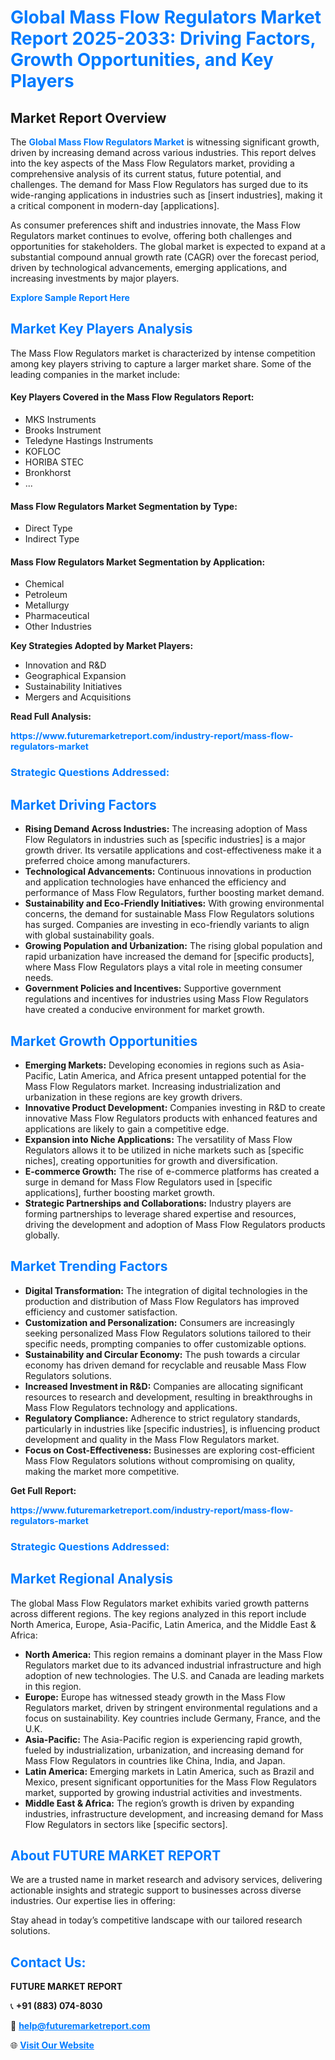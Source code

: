 <h1 style="color: #007BFF;">Global Mass Flow Regulators Market Report 2025-2033: Driving Factors, Growth Opportunities, and Key Players</h1>

<section id="overview">
<h2>Market Report Overview</h2>
<p>The <a href="https://www.futuremarketreport.com/industry-report/mass-flow-regulators-market" style="color: #007BFF; text-decoration: none;"><strong>Global Mass Flow Regulators Market</strong></a> is witnessing significant growth, driven by increasing demand across various industries. This report delves into the key aspects of the Mass Flow Regulators market, providing a comprehensive analysis of its current status, future potential, and challenges. The demand for Mass Flow Regulators has surged due to its wide-ranging applications in industries such as [insert industries], making it a critical component in modern-day [applications].</p>
<p>As consumer preferences shift and industries innovate, the Mass Flow Regulators market continues to evolve, offering both challenges and opportunities for stakeholders. The global market is expected to expand at a substantial compound annual growth rate (CAGR) over the forecast period, driven by technological advancements, emerging applications, and increasing investments by major players.</p>
</section>

<section id="overview">
<p><a href="https://www.futuremarketreport.com/request-sample/reportId=102946" style="color: #007BFF; text-decoration: none;"><strong>Explore Sample Report Here</strong></a></p>
</section>

<section id="key-players">
<h2 style="color: #007BFF;">Market Key Players Analysis</h2>
<p>The Mass Flow Regulators market is characterized by intense competition among key players striving to capture a larger market share. Some of the leading companies in the market include:</p>
<h4>Key Players Covered in the Mass Flow Regulators Report:</h4>
<ul><li>MKS Instruments</li><li>Brooks Instrument</li><li>Teledyne Hastings Instruments</li><li>KOFLOC</li><li>HORIBA STEC</li><li>Bronkhorst</li><li>...</li></ul>
<h4>Mass Flow Regulators Market Segmentation by Type:</h4>
<ul><li>Direct Type</li><li>Indirect Type</li></ul>

<h4>Mass Flow Regulators Market Segmentation by Application:</h4>
<ul><li>Chemical</li><li>Petroleum</li><li>Metallurgy</li><li>Pharmaceutical</li><li>Other Industries</li></ul>
<p><strong>Key Strategies Adopted by Market Players:</strong></p>
<ul>
<li>Innovation and R&D</li>
<li>Geographical Expansion</li>
<li>Sustainability Initiatives</li>
<li>Mergers and Acquisitions</li>
</ul>
</section>

<section>
<p><strong>Read Full Analysis: </strong></p><a href="https://www.futuremarketreport.com/industry-report/mass-flow-regulators-market" style="color: #007BFF; text-decoration: none;"><strong>https://www.futuremarketreport.com/industry-report/mass-flow-regulators-market</strong></a>
<h3 style="color: #007BFF;">Strategic Questions Addressed:</h3>
</section>

<section id="driving-factors">
<h2 style="color: #007BFF;">Market Driving Factors</h2>
<ul>
<li><strong>Rising Demand Across Industries:</strong> The increasing adoption of Mass Flow Regulators in industries such as [specific industries] is a major growth driver. Its versatile applications and cost-effectiveness make it a preferred choice among manufacturers.</li>
<li><strong>Technological Advancements:</strong> Continuous innovations in production and application technologies have enhanced the efficiency and performance of Mass Flow Regulators, further boosting market demand.</li>
<li><strong>Sustainability and Eco-Friendly Initiatives:</strong> With growing environmental concerns, the demand for sustainable Mass Flow Regulators solutions has surged. Companies are investing in eco-friendly variants to align with global sustainability goals.</li>
<li><strong>Growing Population and Urbanization:</strong> The rising global population and rapid urbanization have increased the demand for [specific products], where Mass Flow Regulators plays a vital role in meeting consumer needs.</li>
<li><strong>Government Policies and Incentives:</strong> Supportive government regulations and incentives for industries using Mass Flow Regulators have created a conducive environment for market growth.</li>
</ul>
</section>

<section id="growth-opportunities">
<h2 style="color: #007BFF;">Market Growth Opportunities</h2>
<ul>
<li><strong>Emerging Markets:</strong> Developing economies in regions such as Asia-Pacific, Latin America, and Africa present untapped potential for the Mass Flow Regulators market. Increasing industrialization and urbanization in these regions are key growth drivers.</li>
<li><strong>Innovative Product Development:</strong> Companies investing in R&D to create innovative Mass Flow Regulators products with enhanced features and applications are likely to gain a competitive edge.</li>
<li><strong>Expansion into Niche Applications:</strong> The versatility of Mass Flow Regulators allows it to be utilized in niche markets such as [specific niches], creating opportunities for growth and diversification.</li>
<li><strong>E-commerce Growth:</strong> The rise of e-commerce platforms has created a surge in demand for Mass Flow Regulators used in [specific applications], further boosting market growth.</li>
<li><strong>Strategic Partnerships and Collaborations:</strong> Industry players are forming partnerships to leverage shared expertise and resources, driving the development and adoption of Mass Flow Regulators products globally.</li>
</ul>
</section>

<section id="trending-factors">
<h2 style="color: #007BFF;">Market Trending Factors</h2>
<ul>
<li><strong>Digital Transformation:</strong> The integration of digital technologies in the production and distribution of Mass Flow Regulators has improved efficiency and customer satisfaction.</li>
<li><strong>Customization and Personalization:</strong> Consumers are increasingly seeking personalized Mass Flow Regulators solutions tailored to their specific needs, prompting companies to offer customizable options.</li>
<li><strong>Sustainability and Circular Economy:</strong> The push towards a circular economy has driven demand for recyclable and reusable Mass Flow Regulators solutions.</li>
<li><strong>Increased Investment in R&D:</strong> Companies are allocating significant resources to research and development, resulting in breakthroughs in Mass Flow Regulators technology and applications.</li>
<li><strong>Regulatory Compliance:</strong> Adherence to strict regulatory standards, particularly in industries like [specific industries], is influencing product development and quality in the Mass Flow Regulators market.</li>
<li><strong>Focus on Cost-Effectiveness:</strong> Businesses are exploring cost-efficient Mass Flow Regulators solutions without compromising on quality, making the market more competitive.</li>
</ul>
</section>

<section>
<p><strong>Get Full Report: </strong></p><a href="https://www.futuremarketreport.com/industry-report/mass-flow-regulators-market" style="color: #007BFF; text-decoration: none;"><strong>https://www.futuremarketreport.com/industry-report/mass-flow-regulators-market</strong></a>
<h3 style="color: #007BFF;">Strategic Questions Addressed:</h3>
</section>


<section id="regional-analysis">
<h2 style="color: #007BFF;">Market Regional Analysis</h2>
<p>The global Mass Flow Regulators market exhibits varied growth patterns across different regions. The key regions analyzed in this report include North America, Europe, Asia-Pacific, Latin America, and the Middle East & Africa:</p>
<ul>
<li><strong>North America:</strong> This region remains a dominant player in the Mass Flow Regulators market due to its advanced industrial infrastructure and high adoption of new technologies. The U.S. and Canada are leading markets in this region.</li>
<li><strong>Europe:</strong> Europe has witnessed steady growth in the Mass Flow Regulators market, driven by stringent environmental regulations and a focus on sustainability. Key countries include Germany, France, and the U.K.</li>
<li><strong>Asia-Pacific:</strong> The Asia-Pacific region is experiencing rapid growth, fueled by industrialization, urbanization, and increasing demand for Mass Flow Regulators in countries like China, India, and Japan.</li>
<li><strong>Latin America:</strong> Emerging markets in Latin America, such as Brazil and Mexico, present significant opportunities for the Mass Flow Regulators market, supported by growing industrial activities and investments.</li>
<li><strong>Middle East & Africa:</strong> The region’s growth is driven by expanding industries, infrastructure development, and increasing demand for Mass Flow Regulators in sectors like [specific sectors].</li>
</ul>
</section>

<footer>
<h2 style="color: #007BFF;">About FUTURE MARKET REPORT</h2>
<p>We are a trusted name in market research and advisory services, delivering actionable insights and strategic support to businesses across diverse industries. Our expertise lies in offering:</p>

<p>Stay ahead in today’s competitive landscape with our tailored research solutions.</p>

<h2 style="color: #007BFF;">Contact Us:</h2>
<p><strong>FUTURE MARKET REPORT</strong></p>
<p>📞 <strong>+91 (883) 074-8030</strong></p>
<p>📧 <strong><a href="mailto:help@futuremarketreport.com" style="color: #007BFF;">help@futuremarketreport.com</a></strong></p>
<p>🌐 <strong><a href="https://www.futuremarketreport.com/" style="color: #007BFF;">Visit Our Website</a></strong></p>
</footer>
